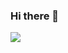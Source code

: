 ### Hi there 👋
<a href="https://kim-yj-0308.tistory.com/" target="_blank"><img src="https://img.shields.io/badge/Tistory-000000?style=for-the-badge&logo=TISTORY&logoColor=white">

<!--
**kim-young-ju/kim-young-ju** is a ✨ _special_ ✨ repository because its `README.md` (this file) appears on your GitHub profile.

Here are some ideas to get you started:

- 🔭 I’m currently working on ...
- 🌱 I’m currently learning ...
- 👯 I’m looking to collaborate on ...
- 🤔 I’m looking for help with ...
- 💬 Ask me about ...
- 📫 How to reach me: ...
- 😄 Pronouns: ...
- ⚡ Fun fact: ...
-->
